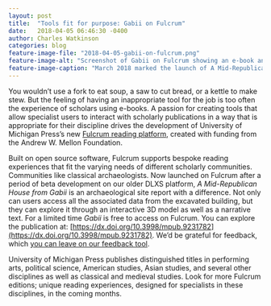 ```yaml
---
layout: post
title:  "Tools fit for purpose: Gabii on Fulcrum"
date:   2018-04-05 06:46:30 -0400
author: Charles Watkinson
categories: blog
feature-image-file: "2018-04-05-gabii-on-fulcrum.png"
feature-image-alt: "Screenshot of Gabii on Fulcrum showing an e-book and 3D model side-by-side in browser"
feature-image-caption: "March 2018 marked the launch of A Mid-Republican House from Gabii–an interactive publication with 3D model."
---
```

You wouldn’t use a fork to eat soup, a saw to cut bread, or a kettle to make stew. But the feeling of having an inappropriate tool for the job is too often the experience of scholars using e-books. A passion for creating tools that allow specialist users to interact with scholarly publications in a way that is appropriate for their discipline drives the development of University of Michigan Press’s new [Fulcrum reading platform](https://www.fulcrum.org), created with funding from the Andrew W. Mellon Foundation.

Built on open source software, Fulcrum supports bespoke reading experiences that fit the varying needs of different scholarly communities. Communities like classical archaeologists. Now launched on Fulcrum after a period of beta development on our older DLXS platform, _A Mid-Republican House from Gabii_ is an archaeological site report with a difference. Not only can users access all the associated data from the excavated building, but they can explore it through an interactive 3D model as well as a narrative text. For a limited time _Gabii_ is free to access on Fulcrum. You can explore the publication at: [https://dx.doi.org/10.3998/mpub.9231782](https://dx.doi.org/10.3998/mpub.9231782). We’d be grateful for feedback, which [you can leave on our feedback tool](https://docs.google.com/forms/d/e/1FAIpQLSehtWeYRAmb12pLcQV0WXDvsQgdEsI6H-gbj4HumdySrmwhZg/viewform).

University of Michigan Press publishes distinguished titles in performing arts, political science, American studies, Asian studies, and several other disciplines as well as classical and medieval studies. Look for more Fulcrum editions; unique reading experiences, designed for specialists in these disciplines, in the coming months.
